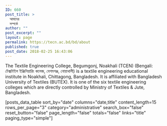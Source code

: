 ```yaml
---
ID: 660
post_title: >
  আমাদের
  সম্পর্কে
author: ""
post_excerpt: ""
layout: page
permalink: https://tecn.ac.bd/bd/about
published: true
post_date: 2018-02-25 16:43:06
---
```

<p>The Textile Engineering College, Begumgonj, Noakhali (TCEN) (Bengali: টেক্সটাইল ইঞ্জিনিয়ারিং কলেজ, বেগমগঞ্জ, নোয়াখালী) is a textile engineering educational institute in Noakhali, Chittagong, Bangladesh. It is affiliated with Bangladesh University of Textiles (BUTEX). It is one of the six textile engineering colleges which are directly controlled by Ministry of Textiles &amp; Jute, Bangladesh.</p>[posts_data_table sort_by="date" columns="date,title" content_length=15 rows_per_page="3" category="administrative" search_box="false" reset_button="false" page_length="false" totals="false" links="title" paging_type="simple"]